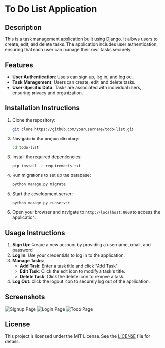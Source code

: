 # To Do List Application

## Description
This is a task management application built using Django. It allows users to create, edit, and delete tasks. The application includes user authentication, ensuring that each user can manage their own tasks securely.

## Features
- **User Authentication**: Users can sign up, log in, and log out.
- **Task Management**: Users can create, edit, and delete tasks.
- **User-Specific Data**: Tasks are associated with individual users, ensuring privacy and organization.

## Installation Instructions
1. Clone the repository:
   ```bash
   git clone https://github.com/yourusername/todo-list.git
   ```
2. Navigate to the project directory:
   ```bash
   cd todo-list
   ```
3. Install the required dependencies:
   ```bash
   pip install -r requirements.txt
   ```
4. Run migrations to set up the database:
   ```bash
   python manage.py migrate
   ```
5. Start the development server:
   ```bash
   python manage.py runserver
   ```
6. Open your browser and navigate to `http://localhost:8000` to access the application.

## Usage Instructions
1. **Sign Up**: Create a new account by providing a username, email, and password.
2. **Log In**: Use your credentials to log in to the application.
3. **Manage Tasks**:
   - **Add Task**: Enter a task title and click "Add Task".
   - **Edit Task**: Click the edit icon to modify a task's title.
   - **Delete Task**: Click the delete icon to remove a task.
4. **Log Out**: Click the logout icon to securely log out of the application.

## Screenshots
![Signup Page](static/js/Screenshot_(24).png)
![Login Page](static/js/Screenshot_(25).png)
![Todo Page](static/js/Screenshot_(26).png)

## License
This project is licensed under the MIT License. See the [LICENSE](LICENSE) file for details.

